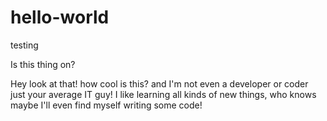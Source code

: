 # hello-world
testing

Is this thing on? 

Hey look at that! how cool is this? and I'm not even a developer or coder just your average IT guy! I like learning all kinds of new things, who knows maybe I'll even find myself writing some code!
